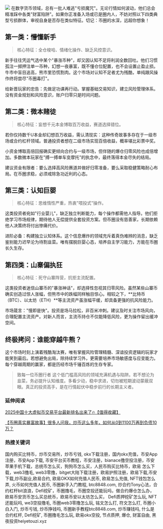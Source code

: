 ![](https://ac63e02.webp.li/biquanchaobirongyikui001.png)
在数字货币领域，总有一批人难逃"亏损魔咒"。无论行情如何波动，他们总会精准踩中各类"财富陷阱"。如果你正准备入场或已是圈内人，不妨对照以下四类典型亏损群体，审视自身是否存在类似特征。切记：币圈的水深，远超你想象！

## 第一类：懵懂新手

>核心特征：全仓梭哈、情绪化操作、缺乏风控意识。

新手往往凭运气选中某个"暴涨币种"，却又因认知不足将利润全数回吐。他们习惯孤注一掷押注单一币种，幻想一夜暴富，既不懂仓位配置，也不会设置止盈止损。牛市中盲目追高，熊市里恐慌割肉。这个市场对认知不足者尤为残酷，单纯跟风操作终将尝尽"币圈毒打"。

给新晋玩家的忠告：先做足功课再行动。掌握基础交易知识，建立风险管理体系。没有资金规划和风险意识，账户归零只是时间问题。

## 第二类：微本赌徒

>核心特征：妄想千元本金博取百万收益，赛道选择错位。

若你仅持数千U本金却幻想百万收益，需认清现实：这种传奇故事多存在于一级市场或合约杠杆领域。普通投资者想在二级市场实现百倍收益，概率堪比彩票中奖。

小资金博取高倍回报确实更倾向合约与一级市场，但伴随的爆仓归零风险也成倍增加。多数微本玩家在"搏一搏单车变摩托"的执念中，最终落得本金尽失的结局。

建议资金有限者：要么选择高风险赛道并做好归零准备，要么采取稳健策略耐心布局。在币圈求稳，必须戒除急功近利的心态。

## 第三类：认知巨婴

>核心特征：思维惰性严重，热衷"喂投式"操作。

这类投资者宛如"行业婴儿"，缺乏独立判断能力，每个操作都需他人指导。他们拒绝学习市场规律，期待他人无偿提供全套投资方案。但币圈没有慈善家，长期依赖他人决策终将付出惨痛代价。

进阶必备：构建独立认知体系。这个信息爆炸的领域充斥着真伪难辨的消息，缺乏鉴别能力迟早沦为待割韭菜。唯有摆脱巨婴心态，培养自主学习能力，方能在币圈长久生存。

## 第四类：山寨偏执狂

>核心特征：死守山寨阵营，抗拒主流配置。

这类投资者迷信山寨币的"暴涨神话"，却选择性忽视其归零风险。虽然某些山寨币确实创造过惊人涨幅，但熊市中的跌幅同样触目惊心。相较之下，**比特币（BTC）、以太坊（ETH）**等主流资产虽涨幅平缓，却具备更强的抗风险能力。

市场箴言："慢即是快"。投资是场马拉松，非百米冲刺。建议及时关注市场风向，合理配置主流资产。对新人而言，主流币持仓不仅能降低风险，更为操作留出缓冲空间。

## 终极拷问：谁能穿越牛熊？

这个市场时刻上演着残酷淘汰赛，唯有掌握风险管理精髓、深谙投资逻辑的玩家才能笑到最后。若想避免出局，除持续学习外，更需要培养市场敏感度与应变能力。每个穿越周期的赢家，都是历经市场千锤百炼的生存专家。

>致每一位币圈行者
这个低门槛高风险的领域充满机遇与陷阱。若不想沦为韭菜，务必提升认知维度。多看少动，稳中求进，切勿被短期波动蒙蔽双眼。真正的投资高手，是在行情起伏中稳步前行的长期主义者。


### 延伸阅读
[2025中国十大虚拟币交易平台最新排名出来了🔥【值得收藏】](https://btc8848.com/top-10-exchanges/)

[【币圈真实暴富故事】很多人问我，炒币这么多年，如何从0到1100万再到负债10万？](https://heiyetouzi.xyz/biquanstory001/)

### 热搜关键词
国内购买比特币，炒币交易所，炒币亏钱, okx下载注册，国内okx充值，币安App注册，币安App下载, 币安平台买币教程，币安注册，bianace撸空投注册，币安苹果手机下载，总统币怎么买，狗狗币怎么买，人民币购买比特币，欧易 怎么下载，web3撸毛, web3零撸，bitget大陆下载注册，欧易护照注册，欧易下载,币安下载,炒币副业,欧易合约, 欧易OKX如何充值人民币, 欧易怎么充值, NFT钱包怎么弄, 火币如何充值人民币, 币圈新手入门教程, btc8848.com, 炒合约Tony心法，合约杠杆bit浪浪，Defi挖矿，币圈撸毛，币圈空投还能玩吗，做合约爆仓怎么办，欧易币安货币怎么买总统币，欧易币安以太坊怎么买， Defi质押挖矿怎么玩, NFT还能玩吗, we3空投撸毛, 币圈web3零撸怎么玩, 铭文怎么打, 符文怎么打, 币圈小白入门, 炒币亏钱, 炒币挣钱吗, 币圈新手教程btc8848.com, 炒币赚钱吗, 什么是合约杠杆, Defi挖矿, 币圈撸毛怎么玩, 欧易okx空投, 节点质押, 爆仓, 财富自由, 黑夜投资heiyetouzi.xyz